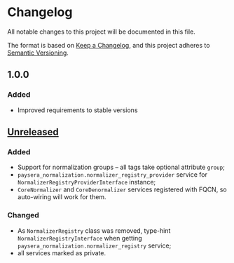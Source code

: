 # Changelog
All notable changes to this project will be documented in this file.

The format is based on [Keep a Changelog](https://keepachangelog.com/en/1.0.0/),
and this project adheres to [Semantic Versioning](https://semver.org/spec/v2.0.0.html).

## 1.0.0
### Added
- Improved requirements to stable versions

## [Unreleased]
### Added
- Support for normalization groups – all tags take optional attribute `group`;
- `paysera_normalization.normalizer_registry_provider` service for `NormalizerRegistryProviderInterface`
    instance;
- `CoreNormalizer` and `CoreDenormalizer` services registered with FQCN, so auto-wiring will work for them.

### Changed
- As `NormalizerRegistry` class was removed, type-hint `NormalizerRegistryInterface` when getting
`paysera_normalization.normalizer_registry` service;
- all services marked as private.


[Unreleased]: https://github.com/paysera/lib-normalization-bundle/compare/0.1.1...HEAD
